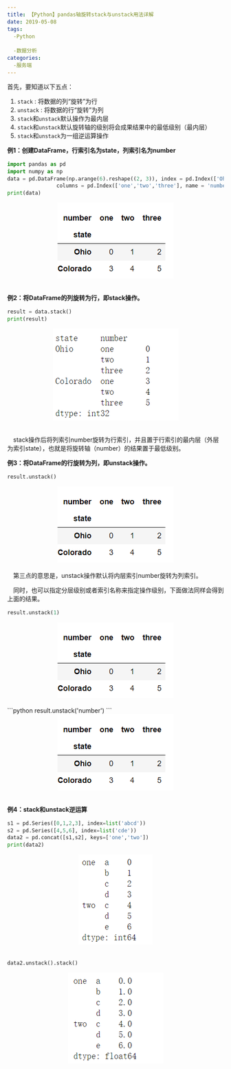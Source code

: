 ```yaml
---
title: 【Python】pandas轴旋转stack与unstack用法详解
date: 2019-05-08
tags:
  -Python

  -数据分析
categories:
  -服务端
---
```

首先，要知道以下五点：
1. `stack` : 将数据的列“旋转”为行
2. `unstack` : 将数据的行“旋转”为列
3. `stack`和`unstack`默认操作为最内层
4. `stack`和`unstack`默认旋转轴的级别将会成果结果中的最低级别（最内层）
5. `stack`和`unstack`为一组逆运算操作

**例1：创建DataFrame，行索引名为state，列索引名为number**
```python
import pandas as pd
import numpy as np
data = pd.DataFrame(np.arange(6).reshape((2, 3)), index = pd.Index(['Ohio','Colorado'], name = 'state'),
                columns = pd.Index(['one','two','three'], name = 'number'))
print(data)
```
<div align=center>
<img src="../images/stack1.png">
</div>
</br>

**例2：将DataFrame的列旋转为行，即stack操作。**
```python
result = data.stack()
print(result)
```
<div align=center>
<img src="../images/stack2.png">
</div>
</br>

&emsp;stack操作后将列索引number旋转为行索引，并且置于行索引的最内层（外层为索引state），也就是将旋转轴（number）的结果置于最低级别。

**例3：将DataFrame的行旋转为列，即unstack操作。**
```python
result.unstack()
```
<div align=center>
<img src="../images/stack1.png">
</div>
</br>
&emsp;第三点的意思是，unstack操作默认将内层索引number旋转为列索引。

&emsp;同时，也可以指定分层级别或者索引名称来指定操作级别，下面做法同样会得到上面的结果。

```python
result.unstack(1)
```
<div align=center>
<img src="../images/stack1.png">
</div>
</br>
```python
result.unstack('number')
```
<div align=center>
<img src="../images/stack1.png">
</div>
</br>

**例4：stack和unstack逆运算**
```python
s1 = pd.Series([0,1,2,3], index=list('abcd'))
s2 = pd.Series([4,5,6], index=list('cde'))
data2 = pd.concat([s1,s2], keys=['one','two'])
print(data2)
```
<div align=center>
<img src="../images/stack3.png">
</div>
</br>

```python
data2.unstack().stack()
```
<div align=center>
<img src="../images/stack4.png">
</div>
</br>
